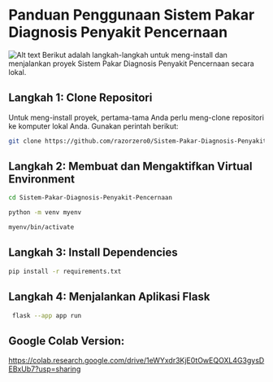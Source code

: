 # Panduan Penggunaan Sistem Pakar Diagnosis Penyakit Pencernaan
<img src="https://i.ibb.co/4JMYwGR/Capture.jpg" alt="Alt text" title="Optional title">
Berikut adalah langkah-langkah untuk meng-install dan menjalankan proyek Sistem Pakar Diagnosis Penyakit Pencernaan secara lokal.

## Langkah 1: Clone Repositori

Untuk meng-install proyek, pertama-tama Anda perlu meng-clone repositori ke komputer lokal Anda. Gunakan perintah berikut:

```bash
git clone https://github.com/razorzero0/Sistem-Pakar-Diagnosis-Penyakit-Pencernaan.git
```
## Langkah 2: Membuat dan Mengaktifkan Virtual Environment

```bash
cd Sistem-Pakar-Diagnosis-Penyakit-Pencernaan
```
```bash
python -m venv myenv
```
```bash
myenv/bin/activate
```
## Langkah 3: Install Dependencies

```bash
pip install -r requirements.txt
```
## Langkah 4: Menjalankan Aplikasi Flask

```bash
 flask --app app run
```

## Google Colab Version:
https://colab.research.google.com/drive/1eWYxdr3KjE0tOwEQOXL4G3gysDEBxUb7?usp=sharing
